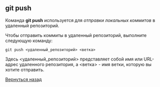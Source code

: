 ## git push

Команда **git push** используется для *отправки локальных коммитов* в удаленный репозиторий.

Чтобы отправить коммиты в удаленный репозиторий, выполните следующую команду:
```
git push <удаленный_репозиторий> <ветка>
```
Здесь <удаленный_репозиторий> представляет собой имя или URL-адрес удаленного репозитория, а <ветка> - имя ветки, которую вы хотите отправить.



[Вернуться назад](readme.md)

